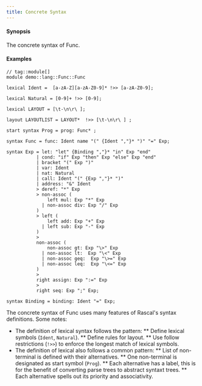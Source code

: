 ```yaml
---
title: Concrete Syntax
---
```


#### Synopsis

The concrete syntax of Func.

#### Examples


```rascal
// tag::module[]
module demo::lang::Func::Func

lexical Ident =  [a-zA-Z][a-zA-Z0-9]* !>> [a-zA-Z0-9];

lexical Natural = [0-9]+ !>> [0-9];

lexical LAYOUT = [\t-\n\r\ ];

layout LAYOUTLIST = LAYOUT*  !>> [\t-\n\r\ ] ;

start syntax Prog = prog: Func* ;

syntax Func = func: Ident name "(" {Ident ","}* ")" "=" Exp;

syntax Exp = let: "let" {Binding ","}* "in" Exp "end"
           | cond: "if" Exp "then" Exp "else" Exp "end"
           | bracket "(" Exp ")"
           | var: Ident
           | nat: Natural 
           | call: Ident "(" {Exp ","}* ")"
           | address: "&" Ident
           > deref: "*" Exp 
           > non-assoc (
               left mul: Exp "*" Exp 
             | non-assoc div: Exp "/" Exp
           ) 
           > left (
               left add: Exp "+" Exp 
             | left sub: Exp "-" Exp
           )
           >
           non-assoc (
               non-assoc gt: Exp "\>" Exp
             | non-assoc lt:  Exp "\<" Exp
             | non-assoc geq:  Exp "\>=" Exp
             | non-assoc leq:  Exp "\<=" Exp
           )
           >
           right assign: Exp ":=" Exp
           >
           right seq: Exp ";" Exp; 

syntax Binding = binding: Ident "=" Exp;

```

                
The concrete syntax of Func uses many features of Rascal's syntax definitions. Some notes:

*   The definition of lexical syntax follows the pattern:
**  Define lexical symbols (`Ident`, `Natural`).
**  Define rules for layout.
**  Use follow restrictions (`!>>`) to enforce the longest match of lexical symbols.
*  The definition of lexical also follows a common pattern:
**  List of non-terminal is defined with their alternatives.
**  One non-terminal is designated as start symbol (`Prog`).
**  Each alternative has a label, this is for the benefit of converting parse trees to abstract syntaxt trees.
**  Each alternative spells out its priority and associativity.


